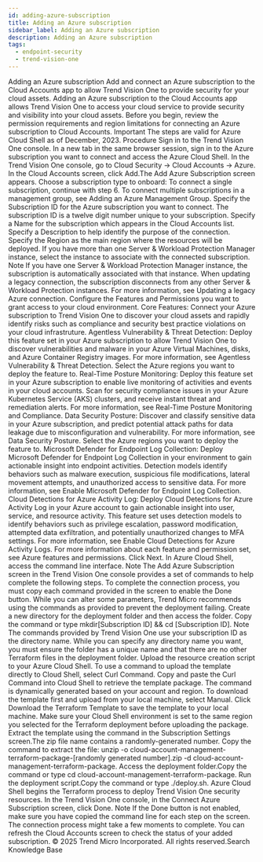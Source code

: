 ```yaml
---
id: adding-azure-subscription
title: Adding an Azure subscription
sidebar_label: Adding an Azure subscription
description: Adding an Azure subscription
tags:
  - endpoint-security
  - trend-vision-one
---
```


 Adding an Azure subscription Add and connect an Azure subscription to the Cloud Accounts app to allow Trend Vision One to provide security for your cloud assets. Adding an Azure subscription to the Cloud Accounts app allows Trend Vision One to access your cloud service to provide security and visibility into your cloud assets. Before you begin, review the permission requirements and region limitations for connecting an Azure subscription to Cloud Accounts. Important The steps are valid for Azure Cloud Shell as of December, 2023. Procedure Sign in to the Trend Vision One console. In a new tab in the same browser session, sign in to the Azure subscription you want to connect and access the Azure Cloud Shell. In the Trend Vision One console, go to Cloud Security → Cloud Accounts → Azure. In the Cloud Accounts screen, click Add.The Add Azure Subscription screen appears. Choose a subscription type to onboard: To connect a single subscription, continue with step 6. To connect multiple subscriptions in a management group, see Adding an Azure Management Group. Specify the Subscription ID for the Azure subscription you want to connect. The subscription ID is a twelve digit number unique to your subscription. Specify a Name for the subscription which appears in the Cloud Accounts list. Specify a Description to help identify the purpose of the connection. Specify the Region as the main region where the resources will be deployed. If you have more than one Server & Workload Protection Manager instance, select the instance to associate with the connected subscription. Note If you have one Server & Workload Protection Manager instance, the subscription is automatically associated with that instance. When updating a legacy connection, the subscription disconnects from any other Server & Workload Protection instances. For more information, see Updating a legacy Azure connection. Configure the Features and Permissions you want to grant access to your cloud environment. Core Features: Connect your Azure subscription to Trend Vision One to discover your cloud assets and rapidly identify risks such as compliance and security best practice violations on your cloud infrastruture. Agentless Vulnerability & Threat Detection: Deploy this feature set in your Azure subscription to allow Trend Vision One to discover vulnerabilities and malware in your Azure Virtual Machines, disks, and Azure Container Registry images. For more information, see Agentless Vulnerability & Threat Detection. Select the Azure regions you want to deploy the feature to. Real-Time Posture Monitoring: Deploy this feature set in your Azure subscription to enable live monitoring of activities and events in your cloud accounts. Scan for security compliance issues in your Azure Kubernetes Service (AKS) clusters, and receive instant threat and remediation alerts. For more information, see Real-Time Posture Monitoring and Compliance. Data Security Posture: Discover and classify sensitive data in your Azure subscription, and predict potential attack paths for data leakage due to misconfiguration and vulnerability. For more information, see Data Security Posture. Select the Azure regions you want to deploy the feature to. Microsoft Defender for Endpoint Log Collection: Deploy Microsoft Defender for Endpoint Log Collection in your environment to gain actionable insight into endpoint activities. Detection models identify behaviors such as malware execution, suspicious file modifications, lateral movement attempts, and unauthorized access to sensitive data. For more information, see Enable Microsoft Defender for Endpoint Log Collection. Cloud Detections for Azure Activity Log: Deploy Cloud Detections for Azure Activity Log in your Azure account to gain actionable insight into user, service, and resource activity. This feature set uses detection models to identify behaviors such as privilege escalation, password modification, attempted data exfiltration, and potentially unauthorized changes to MFA settings. For more information, see Enable Cloud Detections for Azure Activity Logs. For more information about each feature and permission set, see Azure features and permissions. Click Next. In Azure Cloud Shell, access the command line interface. Note The Add Azure Subscription screen in the Trend Vision One console provides a set of commands to help complete the following steps. To complete the connection process, you must copy each command provided in the screen to enable the Done button. While you can alter some parameters, Trend Micro recommends using the commands as provided to prevent the deployment failing. Create a new directory for the deployment folder and then access the folder. Copy the command or type mkdir[Subscription ID] && cd [Subscription ID]. Note The commands provided by Trend Vision One use your subscription ID as the directory name. While you can specify any directory name you want, you must ensure the folder has a unique name and that there are no other Terraform files in the deployment folder. Upload the resource creation script to your Azure Cloud Shell. To use a command to upload the template directly to Cloud Shell, select Curl Command. Copy and paste the Curl Command into Cloud Shell to retrieve the template package. The command is dynamically generated based on your account and region. To download the template first and upload from your local machine, select Manual. Click Download the Terraform Template to save the template to your local machine. Make sure your Cloud Shell environment is set to the same region you selected for the Terraform deployment before uploading the package. Extract the template using the command in the Subscription Settings screen.The zip file name contains a randomly-generated number. Copy the command to extract the file: unzip -o cloud-account-management-terraform-package-[randomly generated number].zip -d cloud-account-management-terraform-package. Access the deployment folder.Copy the command or type cd cloud-account-management-terraform-package. Run the deployment script.Copy the command or type ./deploy.sh. Azure Cloud Shell begins the Terraform process to deploy Trend Vision One security resources. In the Trend Vision One console, in the Connect Azure Subscription screen, click Done. Note If the Done button is not enabled, make sure you have copied the command line for each step on the screen. The connection process might take a few moments to complete. You can refresh the Cloud Accounts screen to check the status of your added subscription. © 2025 Trend Micro Incorporated. All rights reserved.Search Knowledge Base